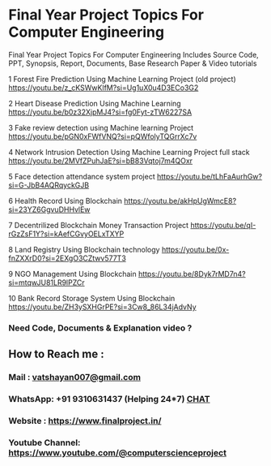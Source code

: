 # Final Year Project Topics For Computer Engineering

Final Year Project Topics For Computer Engineering Includes Source Code, PPT, Synopsis, Report, Documents, Base Research Paper &amp; Video tutorials

1	Forest Fire Prediction Using Machine Learning Project (old project)	https://youtu.be/z_cKSWwKlfM?si=Ug1uX0u4D3ECo3G2

2	Heart Disease Prediction Using Machine Learning 	https://youtu.be/b0z32XjpMJ4?si=fg0Fyt-zTW6227SA

3	Fake review detection using Machine learning Project	https://youtu.be/pGN0xFWfVNQ?si=pQWfolyTQGrrXc7v

4	Network Intrusion Detection Using Machine Learning Project full stack	https://youtu.be/2MVfZPuhJaE?si=bB83Vqtoj7m4QOxr

5	Face detection attendance system project	https://youtu.be/tLhFaAurhGw?si=G-JbB4AQRqyckGJB

6	Health Record Using Blockchain	https://youtu.be/akHpUgWmcE8?si=23YZ6GgvuDHHvlEw

7	Decentrilized Blockchain Money Transaction Project 	https://youtu.be/qI-rGzZsF1Y?si=kAefCGvyOELxTXYP

8	Land Registry Using Blockchain technology	https://youtu.be/0x-fnZXXrD0?si=2EXgO3CZtwv577T3

9	NGO Management Using Blockchain	https://youtu.be/8Dyk7rMD7n4?si=mtqwJU81LR9lPZCr

10	Bank Record Storage System Using Blockchain	https://youtu.be/ZH3ySXHGrPE?si=3Cw8_86L34jAdvNy

### Need Code, Documents & Explanation video ? 

## How to Reach me :

### Mail : vatshayan007@gmail.com 

### WhatsApp: +91 9310631437 (Helping 24*7) **[CHAT](https://wa.me/message/CHWN2AHCPMAZK1)** 

### Website : https://www.finalproject.in/

### Youtube Channel: https://www.youtube.com/@computerscienceproject
